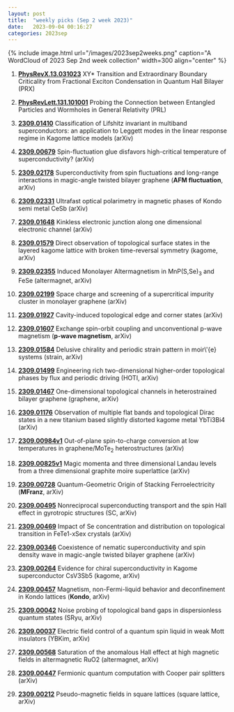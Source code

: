 ```yaml
---
layout: post
title:  "weekly picks (Sep 2 week 2023)"
date:   2023-09-04 00:16:27
categories: 2023sep
---
```



{% include image.html url="/images/2023sep2weeks.png" caption="A WordCloud of 2023 Sep 2nd week collection" width=300 align="center" %}

1. **[PhysRevX.13.031023](https://link.aps.org/doi/10.1103/PhysRevX.13.031023)** XY* Transition and Extraordinary Boundary Criticality from Fractional Exciton Condensation in Quantum Hall Bilayer (PRX)

1. **[PhysRevLett.131.101001](https://link.aps.org/doi/10.1103/PhysRevLett.131.101001)** Probing the Connection between Entangled Particles and Wormholes in General Relativity (PRL)


1. **[2309.01410](http://arxiv.org/abs/2309.01410)** Classification of Lifshitz invariant in multiband superconductors: an application to Leggett modes in the linear response regime in Kagome lattice models (arXiv)

1. **[2309.00679](http://arxiv.org/abs/2309.00679)** Spin-fluctuation glue disfavors high-critical temperature of superconductivity? (arXiv)

1. **[2309.02178](http://arxiv.org/abs/2309.02178)** Superconductivity from spin fluctuations and long-range interactions in magic-angle twisted bilayer graphene (**AFM fluctuation**, arXiv)

1. **[2309.02331](http://arxiv.org/abs/2309.02331)** Ultrafast optical polarimetry in magnetic phases of Kondo semi metal CeSb (arXiv)

1. **[2309.01648](http://arxiv.org/abs/2309.01648)** Kinkless electronic junction along one dimensional electronic channel (arXiv)

1. **[2309.01579](http://arxiv.org/abs/2309.01579)** Direct observation of topological surface states in the layered kagome lattice with broken time-reversal symmetry (kagome, arXiv)

1. **[2309.02355](http://arxiv.org/abs/2309.02355)** Induced Monolayer Altermagnetism in MnP(S,Se)$_3$ and FeSe (altermagnet, arXiv)

1. **[2309.02199](http://arxiv.org/abs/2309.02199)** Space charge and screening of a supercritical impurity cluster in monolayer graphene (arXiv)

1. **[2309.01927](http://arxiv.org/abs/2309.01927)** Cavity-induced topological edge and corner states (arXiv)

1. **[2309.01607](http://arxiv.org/abs/2309.01607)** Exchange spin-orbit coupling and unconventional p-wave magnetism (**p-wave magnetism**, arXiv)

1. **[2309.01584](http://arxiv.org/abs/2309.01584)** Delusive chirality and periodic strain pattern in moir\\'{e} systems (strain, arXiv)

1. **[2309.01499](http://arxiv.org/abs/2309.01499)** Engineering rich two-dimensional higher-order topological phases by flux and periodic driving (HOTI, arXiv)

1. **[2309.01467](http://arxiv.org/abs/2309.01467)** One-dimensional topological channels in heterostrained bilayer graphene (graphene, arXiv)

1. **[2309.01176](http://arxiv.org/abs/2309.01176)** Observation of multiple flat bands and topological Dirac states in a new titanium based slightly distorted kagome metal YbTi3Bi4 (arXiv)

1. **[2309.00984v1](https://arxiv.org/abs/2309.00984v1)** Out-of-plane spin-to-charge conversion at low temperatures in graphene/MoTe$_2$ heterostructures (arXiv)

1. **[2309.00825v1](https://arxiv.org/abs/2309.00825v1)** Magic momenta and three dimensional Landau levels from a three dimensional graphite moire superlattice (arXiv)

1. **[2309.00728](http://arxiv.org/abs/2309.00728)** Quantum-Geometric Origin of Stacking Ferroelectricity (**MFranz**, arXiv)





1. **[2309.00495](http://arxiv.org/abs/2309.00495)** Nonreciprocal superconducting transport and the spin Hall effect in gyrotropic structures (SC, arXiv)

1. **[2309.00469](http://arxiv.org/abs/2309.00469)** Impact of Se concentration and distribution on topological transition in FeTe1-xSex crystals (arXiv)

1. **[2309.00346](http://arxiv.org/abs/2309.00346)** Coexistence of nematic superconductivity and spin density wave in magic-angle twisted bilayer graphene (arXiv)

1. **[2309.00264](http://arxiv.org/abs/2309.00264)** Evidence for chiral superconductivity in Kagome superconductor CsV3Sb5 (kagome, arXiv)

1. **[2309.00457](http://arxiv.org/abs/2309.00457)** Magnetism, non-Fermi-liquid behavior and deconfinement in Kondo lattices (**Kondo**, arXiv)

1. **[2309.00042](http://arxiv.org/abs/2309.00042)** Noise probing of topological band gaps in dispersionless quantum states (SRyu, arXiv)

1. **[2309.00037](http://arxiv.org/abs/2309.00037)** Electric field control of a quantum spin liquid in weak Mott insulators (YBKim, arXiv)

1. **[2309.00568](http://arxiv.org/abs/2309.00568)** Saturation of the anomalous Hall effect at high magnetic fields in altermagnetic RuO2 (altermagnet, arXiv)

1. **[2309.00447](http://arxiv.org/abs/2309.00447)** Fermionic quantum computation with Cooper pair splitters (arXiv)

1. **[2309.00212](http://arxiv.org/abs/2309.00212)** Pseudo-magnetic fields in square lattices (square lattice, arXiv)
